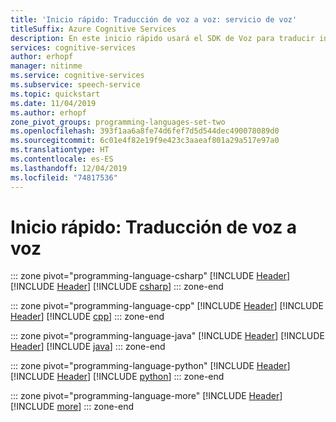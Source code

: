 ```yaml
---
title: 'Inicio rápido: Traducción de voz a voz: servicio de voz'
titleSuffix: Azure Cognitive Services
description: En este inicio rápido usará el SDK de Voz para traducir interactivamente la voz de un idioma a texto en otro idioma.
services: cognitive-services
author: erhopf
manager: nitinme
ms.service: cognitive-services
ms.subservice: speech-service
ms.topic: quickstart
ms.date: 11/04/2019
ms.author: erhopf
zone_pivot_groups: programming-languages-set-two
ms.openlocfilehash: 393f1aa6a8fe74d6fef7d5d544dec490078089d0
ms.sourcegitcommit: 6c01e4f82e19f9e423c3aaeaf801a29a517e97a0
ms.translationtype: HT
ms.contentlocale: es-ES
ms.lasthandoff: 12/04/2019
ms.locfileid: "74817536"
---
```

# <a name="quickstart-translate-speech-to-speech"></a>Inicio rápido: Traducción de voz a voz

::: zone pivot="programming-language-csharp"
[!INCLUDE [Header](../includes/quickstarts/translate-sts/header.md)]
[!INCLUDE [Header](../includes/quickstarts/translate-sts/csharp/header.md)]
[!INCLUDE [csharp](../includes/quickstarts/translate-sts/csharp/csharp.md)]
::: zone-end

::: zone pivot="programming-language-cpp"
[!INCLUDE [Header](../includes/quickstarts/translate-sts/header.md)]
[!INCLUDE [Header](../includes/quickstarts/translate-sts/cpp/header.md)]
[!INCLUDE [cpp](../includes/quickstarts/translate-sts/cpp/cpp.md)]
::: zone-end

::: zone pivot="programming-language-java"
[!INCLUDE [Header](../includes/quickstarts/translate-sts/header.md)]
[!INCLUDE [Header](../includes/quickstarts/translate-sts/java/header.md)]
[!INCLUDE [java](../includes/quickstarts/translate-sts/java/java.md)]
::: zone-end

::: zone pivot="programming-language-python"
[!INCLUDE [Header](../includes/quickstarts/translate-sts/header.md)]
[!INCLUDE [Header](../includes/quickstarts/translate-sts/python/header.md)]
[!INCLUDE [python](../includes/quickstarts/translate-sts/python/python.md)]
::: zone-end

::: zone pivot="programming-language-more"
[!INCLUDE [Header](../includes/quickstarts/translate-sts/more/header.md)]
[!INCLUDE [more](../includes/quickstarts/translate-sts/more/more.md)]
::: zone-end
